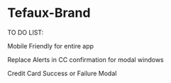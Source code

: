 # Tefaux-Brand

TO DO LIST:

Mobile Friendly for entire app

Replace Alerts in CC confirmation for modal windows

Credit Card Success or Failure Modal
